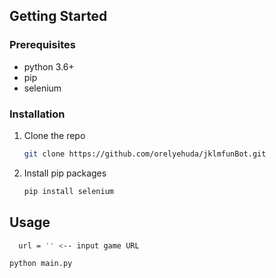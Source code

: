 
<!-- GETTING STARTED -->
## Getting Started



### Prerequisites

* python 3.6+
* pip
* selenium 


### Installation

1. Clone the repo
   ```sh
   git clone https://github.com/orelyehuda/jklmfunBot.git
   ```
3. Install pip packages
   ```sh
   pip install selenium
   ```
   


<!-- USAGE-->
## Usage
 ```sh
   url = '' <-- input game URL
```
   ```sh
   python main.py
   ```

